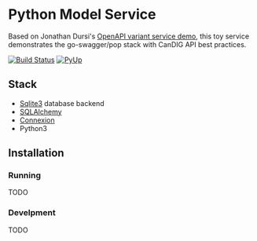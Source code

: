 # Python Model Service

Based on Jonathan Dursi's [OpenAPI variant service demo](https://github.com/CanDIG/openapi_calls_example), this toy service demonstrates the go-swagger/pop stack with CanDIG API best practices.

[![Build Status](https://travis-ci.org/CanDIG/python_model_service.svg?branch=master)](https://travis-ci.org/CanDIG/python_model_service)
[![PyUp](https://pyup.io/repos/github/CanDIG/python_model_service/shield.svg)](https://pyup.io/repos/github/CanDIG/python_model_service/)

## Stack

- [Sqlite3](https://www.sqlite.org/index.html) database backend
- [SQLAlchemy](http://sqlalchemy.org)
- [Connexion](https://github.com/zalando/connexion)
- Python3

## Installation

### Running

TODO

### Develpment

TODO
